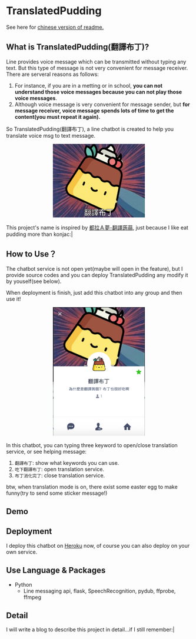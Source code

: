 # TranslatedPudding
See here for [chinese version of readme.](./chinese_readme.md)

## What is TranslatedPudding(翻譯布丁)?
Line provides voice message which can be transmitted without typing any text. But this type of message is not very convenient for message receiver. There are serveral reasons as follows: 

1. For instance, if you are in a metting or in school, **you can not understand those voice messages because you can not play those voice messages**.
2. Although voice message is very convenient for message sender, but **for message receiver, voice message spends lots of time to get the content(you must repeat it again).**

So TranslatedPudding(翻譯布丁), a line chatbot is created to help you translate voice msg to text message.

<p align="center"><img src="./img/img1.png" alt="Smiley face" height="200" width="250"></p>

This project's name is inspired by [都拉Ａ夢-翻譯蒟蒻](http://zh.doraemon.wikia.com/wiki/%E7%BF%BB%E8%AD%AF%E8%92%9F%E8%92%BB?variant=zh-tw), just because I like eat pudding more than konjac:|

## How to Use？
The chatbot service is not open yet(maybe will open in the feature), but I provide source codes and you can deploy TranslatedPudding any modify it by youself(see below).

When deployment is finish, just add this chatbot into any group and then use it!
<p align="center"><img src="./img/img2.png" height="350" width="250"></p>

In this chatbot, you can typing three keyword to open/close translation service, or see helping message:
1. `翻譯布丁`: show what keywords you can use. 
2. `吃下翻譯布丁`: open translation service.
3. `布丁消化完了`: close translation service.

btw, when translation mode is on, there exist some easter egg to make funny(try to send some sticker message!)

## Demo


## Deployment
I deploy this chatbot on [Heroku](https://dashboard.heroku.com/login) now, of course you can also deploy on your own service.


## Use Language & Packages
- Python
  - Line messaging api, flask, SpeechRecognition, pydub, ffprobe, ffmpeg

## Detail
I will write a blog to describe this project in detail...if I still remember:|
